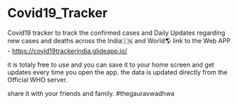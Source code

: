 # Covid19_Tracker
 Covid19 tracker to track the confirmed cases and Daily Updates regarding new cases and deaths across the India🇮🇳 and World🌎
link to the Web APP - https://covid19trackerindia.glideapp.io/

it is totaly free to use and you can save it to your home screen and get updates every time you open the app.
the data is updated directly from the Official WHO server.

share it with your friends and family.
#thegauravwadhwa
